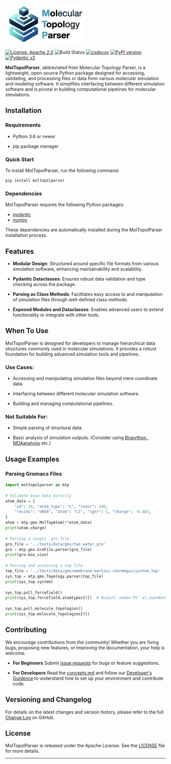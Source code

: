 <a href="https://github.com/xinmengbcr/MolTopolParser/">
  <img src="https://github.com/xinmengbcr/MolTopolParser/blob/main/docs/img/mtp-logo-with-text.jpeg?raw=true" width="250" title="Molecular Topology Parser">
</a>

[![License: Apache 2.0](https://img.shields.io/badge/License-Apache%202.0-blue.svg)](https://www.apache.org/licenses/LICENSE-2.0)
![Build Status](https://github.com/xinmengbcr/MolTopolParser/actions/workflows/build.yml/badge.svg)
[![codecov](https://codecov.io/github/xinmengbcr/MolTopolParser/graph/badge.svg?token=9K93F2PXVW)](https://codecov.io/github/xinmengbcr/MolTopolParser)
[![PyPI version](https://badge.fury.io/py/moltopolparser.svg)](https://badge.fury.io/py/moltopolparser)
[![Pydantic v2](https://img.shields.io/endpoint?url=https://raw.githubusercontent.com/pydantic/pydantic/main/docs/badge/v2.json)](https://pydantic.dev)


**MolTopolParser**, abbreviated from Molecular Topology Parser, is a lightweight, open-source Python package designed for accessing, validating, and processing files or data from various molecular simulation and modeling software. It simplifies interfacing between different simulation software and is pivotal in building computational pipelines for molecular simulations.

## Installation 

### Requirements

- Python 3.6 or newer

- pip package manager

### Quick Start

To install MolTopolParser, run the following command:

``` bash 
pip install moltopolparser
```

### Dependencies
MolTopolParser requires the following Python packages:

- [pydantic](https://pypi.org/project/pydantic/)
- [numpy](https://pypi.org/project/numpy/)

These dependencies are automatically installed during the MolTopolParser installation process.
   

## Features

- **Modular Design**: Structured around specific file formats from various simulation software, enhancing maintainability and scalability.

- **Pydantic Dataclasses**: Ensures robust data validation and type checking across the package.

- **Parsing as Class Methods**: Facilitates easy access to and manipulation of simulation files through well-defined class methods.

- **Exposed Modules and Dataclasses**: Enables advanced users to extend functionality or integrate with other tools.


## When To Use

MolTopolParser is designed for developers to manage hierarchical data structures commonly used in molecular simulations.
It provides a robust foundation for building advanced simulation tools and pipelines.

### Use Cases:

- Accessing and manipulating simulation files beyond mere coordinate data.

- Interfacing between different molecular simulation software.

- Building and managing computational pipelines.

### Not Suitable For:

- Simple parsing of structural data.

- Basic analysis of simulation outputs. (Consider using [Biopython ](https://biopython.org/), [MDAanalysis](https://www.mdanalysis.org/) etc.)


## Usage Examples

### Parsing Gromacs Files

```python
import moltopolparser as mtp

# Validate base data directly
atom_data = {
    "id": 10, "atom_type": "C", "resnr": 100,
    "residu": "UREA", "atom": "C1", "cgnr": 1, "charge": -0.683,
}
atom = mtp.gmx.MolTopAtom(**atom_data)
print(atom.charge)

# Parsing a single .gro file
gro_file = '../tests/data/gmx/two_water.gro'
gro = mtp.gmx.GroFile.parser(gro_file)
print(gro.box_size)

# Parsing and accessing a top file
top_file = '../tests/data/gmx/membrane-martini-charmmgui/system.top'
sys_top = mtp.gmx.Topology.parser(top_file)
print(sys_top.system)

sys_top.pull_forcefield()
print(sys_top.forcefield.atomtypes[0])  # Output: name='P5' at_num=None mass=72.0 charge=0.0 ptype='A' sigma=0.0 epsilon=0.0

sys_top.pull_molecule_topologies()
print(sys_top.molecule_topologies[0])
```



## Contributing
We encourage contributions from the community! Whether you are fixing bugs, proposing new features, or improving the documentation, your help is welcome.

- **For Beginners**
Submit [issue requests](https://github.com/xinmengbcr/MolTopolParser/issues) for bugs or feature suggestions.

- **For Developers**
Read the [concepts.md](https://moltopolparser.bocores.com/concepts/) and follow our [Developer's Guidence](https://moltopolparser.bocores.com/developer/) to understand how to set up your environment and contribute code.


## Versioning and Changelog
For details on the latest changes and version history, please refer to the full [Change Log](https://github.com/xinmengbcr/MolTopolParser/blob/main/CHANGELOG.md) on GitHub.

## License
MolTopolParser is released under the Apache License. See the [LICENSE](https://github.com/xinmengbcr/MolTopolParser/blob/main/LICENSE) file for more details.

---